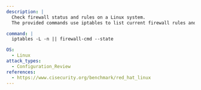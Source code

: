 ```yaml
---
description: |
  Check firewall status and rules on a Linux system.
  The provided commands use iptables to list current firewall rules and firewall-cmd to check the firewall state, aiding in configuration review and security assessment.

command: |
  iptables -L -n || firewall-cmd --state

OS:
  - Linux
attack_types:
  - Configuration_Review
references:
  - https://www.cisecurity.org/benchmark/red_hat_linux
---
```

